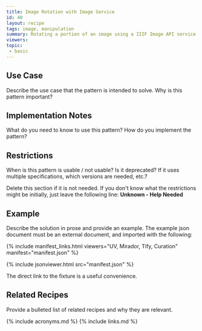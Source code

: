 ```yaml
---
title: Image Rotation with Image Service
id: 40
layout: recipe
tags: image, manipulation
summary: Rotating a portion of an image using a IIIF Image API service
viewers:
topic: 
 - basic
---
```


## Use Case

Describe the use case that the pattern is intended to solve.
Why is this pattern important?

## Implementation Notes

What do you need to know to use this pattern?
How do you implement the pattern?

## Restrictions

When is this pattern is usable / not usable? Is it deprecated? If it uses multiple specifications, which versions are needed, etc.? 

Delete this section if it is not needed.
If you don't know what the restrictions might be initially, just leave the following line:
**Unknown - Help Needed**

## Example

Describe the solution in prose and provide an example.
The example json document must be an external document, and imported with the following:

{% include manifest_links.html viewers="UV, Mirador, Tify, Curation" manifest="manifest.json" %}

{% include jsonviewer.html src="manifest.json" %}

The direct link to the fixture is a useful convenience.

## Related Recipes

Provide a bulleted list of related recipes and why they are relevant.

{% include acronyms.md %}
{% include links.md %}

